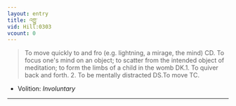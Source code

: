 ```yaml
---
layout: entry
title: འགྱུ་
vid: Hill:0303
vcount: 0
---
```

> To move quickly to and fro (e\.g\. lightning, a mirage, the mind) CD\. To focus one's mind on an object; to scatter from the intended object of meditation; to form the limbs of a child in the womb DK\.1\. To quiver back and forth\. 2\. To be mentally distracted DS\.To move TC\.

* Volition: _Involuntary_

---

